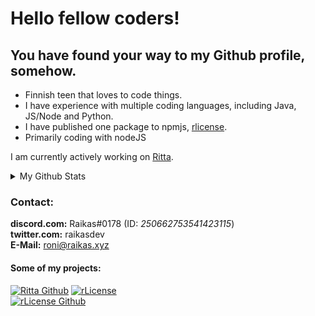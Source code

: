 [rlicenseLogo]: https://nodei.co/npm/rlicense.png "rLicense"
# Hello fellow coders!
## You have found your way to my Github profile, somehow.

* Finnish teen that loves to code things.
* I have experience with multiple coding languages, including Java, JS/Node and Python.
* I have published one package to npmjs, [rlicense](https://npmjs.com/package/rlicense).
* Primarily coding with nodeJS

I am currently actively working on [Ritta](https://github.com/rittaschool).
<details>
<summary>My Github Stats</summary>

![Github Stats](https://github-readme-stats.vercel.app/api?username=raikasdev&hide_title=true&show_icons=true&theme=radical)\
![Top Langs](https://github-readme-stats.vercel.app/api/top-langs/?username=raikasdev&theme=radical)

</details>


### Contact:
**discord.com:** Raikas#0178 (ID: *250662753541423115*)\
**twitter.com:** raikasdev\
**E-Mail:** roni@raikas.xyz

#### Some of my projects:
[![Ritta Github](https://github-readme-stats.vercel.app/api/pin/?username=rittaschool&repo=ritta)](https://github.com/rittaschool/ritta)
[![rLicense][rlicenseLogo]](https://npmjs.com/package/rlicense)\
[![rLicense Github](https://github-readme-stats.vercel.app/api/pin/?username=raikasdev&repo=rlicense)](https://github.com/raikasdev/rlicense)
